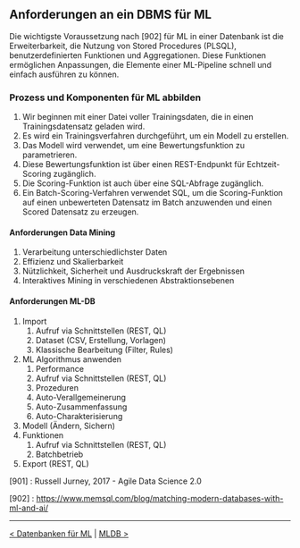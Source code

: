 ## Anforderungen an ein DBMS für ML

Die wichtigste Voraussetzung nach [902] für ML in einer Datenbank ist die Erweiterbarkeit, die Nutzung von Stored Procedures (PLSQL), benutzerdefinierten Funktionen und Aggregationen. Diese Funktionen ermöglichen Anpassungen, die Elemente einer ML-Pipeline schnell und einfach ausführen zu können.

### Prozess und Komponenten für ML abbilden

1. Wir beginnen mit einer Datei voller Trainingsdaten, die in einen Trainingsdatensatz geladen wird.
2. Es wird ein Trainingsverfahren durchgeführt, um ein Modell zu erstellen.
3. Das Modell wird verwendet, um eine Bewertungsfunktion zu parametrieren.
4. Diese Bewertungsfunktion ist über einen REST-Endpunkt für Echtzeit-Scoring zugänglich.
5. Die Scoring-Funktion ist auch über eine SQL-Abfrage zugänglich.
6. Ein Batch-Scoring-Verfahren verwendet SQL, um die Scoring-Funktion auf einen unbewerteten Datensatz im Batch anzuwenden und einen Scored Datensatz zu erzeugen.

#### Anforderungen Data Mining

1. Verarbeitung unterschiedlichster Daten
2. Effizienz und Skalierbarkeit
3. Nützlichkeit, Sicherheit und Ausdruckskraft der Ergebnissen
4. Interaktives Mining in verschiedenen Abstraktionsebenen

#### Anforderungen ML-DB

1. Import
   1. Aufruf via Schnittstellen (REST, QL)
   1. Dataset (CSV, Erstellung, Vorlagen)
   1. Klassische Bearbeitung (Filter, Rules)
1. ML Algorithmus anwenden
   1. Performance
   1. Aufruf via Schnittstellen (REST, QL)
   1. Prozeduren
   1. Auto-Verallgemeinerung
   1. Auto-Zusammenfassung
   1. Auto-Charakterisierung
1. Modell (Ändern, Sichern)
1. Funktionen
   1. Aufruf via Schnittstellen (REST, QL)
   1. Batchbetrieb
1. Export (REST, QL)

[901] : Russell Jurney, 2017 - Agile Data Science 2.0

[902] : https://www.memsql.com/blog/matching-modern-databases-with-ml-and-ai/

---

[< Datenbanken für ML](08_dbml.md) | [MLDB >](10_mldb.md)
